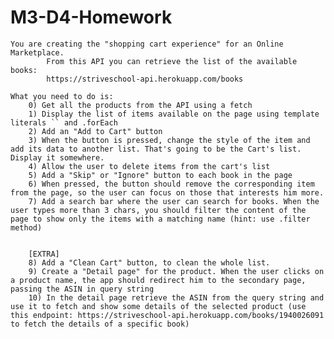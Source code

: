 # M3-D4-Homework

    You are creating the "shopping cart experience" for an Online Marketplace.
            From this API you can retrieve the list of the available books:
            https://striveschool-api.herokuapp.com/books

    What you need to do is:
        0) Get all the products from the API using a fetch
        1) Display the list of items available on the page using template literals `` and .forEach
        2) Add an "Add to Cart" button
        3) When the button is pressed, change the style of the item and add its data to another list. That's going to be the Cart's list. Display it somewhere.
        4) Allow the user to delete items from the cart's list
        5) Add a "Skip" or "Ignore" button to each book in the page
        6) When pressed, the button should remove the corresponding item from the page, so the user can focus on those that interests him more.
        7) Add a search bar where the user can search for books. When the user types more than 3 chars, you should filter the content of the page to show only the items with a matching name (hint: use .filter method)
        
        
        [EXTRA]
        8) Add a "Clean Cart" button, to clean the whole list.
        9) Create a "Detail page" for the product. When the user clicks on a product name, the app should redirect him to the secondary page, passing the ASIN in query string
        10) In the detail page retrieve the ASIN from the query string and use it to fetch and show some details of the selected product (use this endpoint: https://striveschool-api.herokuapp.com/books/1940026091 to fetch the details of a specific book)
       